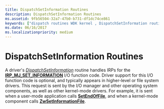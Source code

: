```yaml
---
title: DispatchSetInformation Routines
description: DispatchSetInformation Routines
ms.assetid: 9fb56504-32a7-47b0-b731-df1dc74ce861
keywords: ["dispatch routines WDK kernel , DispatchSetInformation routine", "DispatchSetInformation routine", "set information dispatch routines WDK kernel", "IRP_MJ_SET_INFORMATION I/O function code"]
ms.date: 06/16/2017
ms.localizationpriority: medium
---
```


# DispatchSetInformation Routines





A driver's [*DispatchSetInformation*](/windows-hardware/drivers/ddi/wdm/nc-wdm-driver_dispatch) routine handles IRPs for the [**IRP\_MJ\_SET\_INFORMATION**](./irp-mj-set-information.md) I/O function code. Driver support for this I/O function code is optional, and typically appears in higher-level or file system drivers. This request is sent by the I/O manager and other operating system components, as well as other kernel-mode drivers. For example, it is sent when a user-mode application calls [**SetEndOfFile**](/windows/desktop/api/fileapi/nf-fileapi-setendoffile), and when a kernel-mode component calls [**ZwSetInformationFile**](/windows-hardware/drivers/ddi/ntifs/nf-ntifs-ntsetinformationfile).

 

